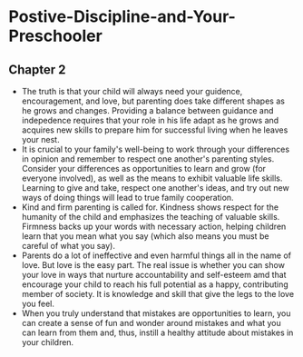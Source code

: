 # Postive-Discipline-and-Your-Preschooler
## Chapter 2
- The truth is that your child will always need your guidence, encouragement, and love, but parenting does take different shapes as he grows and changes. Providing a balance between guidance and indepedence requires that your role in his life adapt as he grows and acquires new skills to prepare him for successful living when he leaves your nest.
- It is crucial to your family's well-being to work through your differences in opinion and remember to respect one another's parenting styles. Consider your differences as opportunities to learn and grow (for everyone involved), as well as the means to exhibit valuable life skills. Learning to give and take, respect one another's ideas, and try out new ways of doing things will lead to true family cooperation.
- Kind and firm parenting is called for. Kindness shows respect for the humanity of the child and emphasizes the teaching of valuable skills. Firmness backs up your words with necessary action, helping children learn that you mean what you say (which also means you must be careful of what you say).
- Parents do a lot of ineffective and even harmful things all in the name of love. But love is the easy part. The real issue is whether you can show your love in ways that nurture accountability and self-esteem amd that encourage your child to reach his full potential as a happy, contributing member of society. It is knowledge and skill that give the legs to the love you feel.
- When you truly understand that mistakes are opportunities to learn, you can create a sense of fun and wonder around mistakes and what you can learn from them and, thus, instill a healthy attitude about mistakes in your children.
